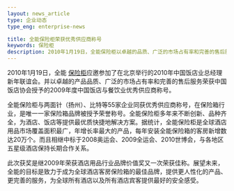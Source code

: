 ```yaml
---
layout: news_article
type: 企业动态
type_eng: enterprise-news

title: 全能保险柜荣获优秀供应商称号
keywords: 保险柜
description: 2010年1月19日，全能保险柜以卓越的品质、广泛的市场占有率和完善的售后服务荣获中国饭店协会授予的2009中国饭店与餐饮业优秀供应商称号。
---
```

2010年1月19日，全能 [保险柜](http://www.qnn.com.cn/)应邀参加了在北京举行的2010年中国饭店业总经理新年联谊会。并以卓越的产品品质、广泛的市场占有率和完善的售后服务荣获中国饭店协会授予的2009年度中国饭店与餐饮业优秀供应商称号。

全能保险柜与两面针（扬州）、比特等55家企业同获优秀供应商称号，在保险箱行业，是唯一一家保险箱品牌被授予荣誉称号。全能保险柜多年来不断创新、品种齐全，为酒店、饭店等提供最优质快捷地解决方案。据统计，全能保险柜是全球酒店用品市场覆盖面积最广，年增长率最大的产品，每年安装全能保险箱的客房新增数达20万个。而且相继中标于2008奥运会、2009全运会、2010世博会，与各地区五星级酒店保持长期合作关系。

此次获奖是继2009年荣获酒店用品行业品牌价值奖又一次荣获佳称。展望未来，全能的目标是致力于成为全球酒店客房保险箱的最佳品牌，提供更人性化的产品、更完善的服务，为全球所有酒店以及所有酒店宾客提供最好的安全感受。
